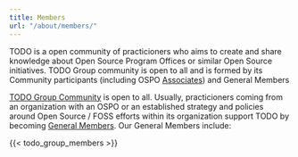 ```yaml
---
title: Members
url: "/about/members/"
---
```


TODO is a open community of practicioners who aims to create and share knowledge about Open Source Program Offices or similar Open Source initiatives. TODO Group community is open to all and is formed by its Community participants (including OSPO [Associates](/associates)) and General Members

[TODO Group Community](/community/) is open to all. Usually, practicioners coming from an organization with an OSPO or an established strategy and policies around Open Source / FOSS efforts within its organization support TODO by becoming [General Members](/join/). Our General Members include:

{{< todo_group_members >}}
